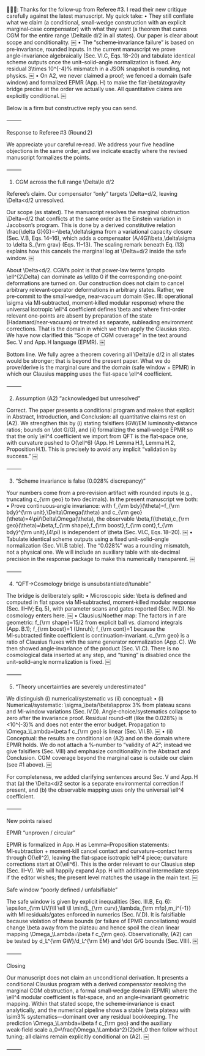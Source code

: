 🧙🏾‍♂️: Thanks for the follow‑up from Referee #3. I read their new critique carefully against the latest manuscript. My quick take:
	•	They still conflate what we claim (a conditional, small‑wedge construction with an explicit marginal‑case compensator) with what they want (a theorem that cures CGM for the entire range \Delta\le d/2 in all states). Our paper is clear about scope and conditionality.  ￼
	•	The “scheme‑invariance failure” is based on pre‑invariance, rounded inputs. In the current manuscript we prove angle‑invariance algebraically (Sec. VI.C, Eqs. 18–20) and tabulate identical scheme outputs once the unit–solid–angle normalization is fixed. Any residual 3\times 10^{-4}\% mismatch in a JSON snapshot is rounding, not physics.  ￼
	•	On A2, we never claimed a proof; we fenced a domain (safe window) and formalized EPMR (App. H) to make the flat‑\beta\togravity bridge precise at the order we actually use. All quantitative claims are explicitly conditional.  ￼

Below is a firm but constructive reply you can send.

⸻

Response to Referee #3 (Round 2)

We appreciate your careful re‑read. We address your five headline objections in the same order, and we indicate exactly where the revised manuscript formalizes the points.

⸻

1) CGM across the full range \Delta\le d/2

Referee’s claim. Our compensator “only” targets \Delta=d/2, leaving \Delta<d/2 unresolved.

Our scope (as stated). The manuscript resolves the marginal obstruction \Delta=d/2 that conflicts at the same order as the Einstein variation in Jacobson’s program. This is done by a derived constitutive relation
\frac{\delta G}{G}=-\beta\,\delta\sigma
from a variational capacity closure (Sec. V.B, Eqs. 14–16), which adds a compensator (A/4G)\beta\,\delta\sigma to \delta S_{\rm grav} (Eqs. 11–13). The scaling remark beneath Eq. (13) explains how this cancels the marginal log at \Delta=d/2 inside the safe window.  ￼

About \Delta<d/2. CGM’s point is that power‑law terms \propto \ell^{2\Delta} can dominate as \ell\to 0 if the corresponding one‑point deformations are turned on. Our construction does not claim to cancel arbitrary relevant‑operator deformations in arbitrary states. Rather, we pre‑commit to the small‑wedge, near‑vacuum domain (Sec. III: operational \sigma via MI‑subtracted, moment‑killed modular response) where the universal isotropic \ell^4 coefficient defines \beta and where first‑order relevant one‑points are absent by preparation of the state (Hadamard/near‑vacuum) or treated as separate, subleading environment corrections. That is the domain in which we then apply the Clausius step. We have now clarified this “Scope of CGM coverage” in the text around Sec. V and App. H language (EPMR).  ￼

Bottom line. We fully agree a theorem covering all \Delta\le d/2 in all states would be stronger; that is beyond the present paper. What we do prove/derive is the marginal cure and the domain (safe window + EPMR) in which our Clausius mapping uses the flat‑space \ell^4 coefficient.

⸻

2) Assumption (A2) “acknowledged but unresolved”

Correct. The paper presents a conditional program and makes that explicit in Abstract, Introduction, and Conclusion: all quantitative claims rest on (A2). We strengthen this by (i) stating falsifiers (GW/EM luminosity‑distance ratios; bounds on \dot G/G), and (ii) formalizing the small‑wedge EPMR so that the only \ell^4 coefficient we import from QFT is the flat‑space one, with curvature pushed to O(\ell^6) (App. H: Lemma H.1, Lemma H.2, Proposition H.1). This is precisely to avoid any implicit “validation by success.”  ￼

⸻

3) “Scheme invariance is false (0.028% discrepancy)”

Your numbers come from a pre‑revision artifact with rounded inputs (e.g., truncating c_{\rm geo} to two decimals). In the present manuscript we both:
	•	Prove continuous‑angle invariance: with f_{\rm bdy}(\theta)=f_{\rm bdy}^{\rm unit}\,\Delta\Omega(\theta) and c_{\rm geo}(\theta)=4\pi/\Delta\Omega(\theta), the observable
\beta\,f(\theta)\,c_{\rm geo}(\theta)=\beta\,f_{\rm shape}\,f_{\rm boost}\,f_{\rm cont}\,f_{\rm bdy}^{\rm unit}\,(4\pi)
is independent of \theta (Sec. VI.C, Eqs. 18–20).  ￼
	•	Tabulate identical scheme outputs using a fixed unit–solid–angle normalization (Sec. VII.B table). The “0.028%” was a rounding mismatch, not a physical one. We will include an auxiliary table with six‑decimal precision in the response package to make this numerically transparent.  ￼

⸻

4) “QFT→Cosmology bridge is unsubstantiated/tunable”

The bridge is deliberately split:
	•	Microscopic side: \beta is defined and computed in flat space via MI‑subtracted, moment‑killed modular response (Sec. III–IV; Eq. 5), with parameter scans and gates reported (Sec. IV.D). No cosmology enters here.  ￼
	•	Clausius/Noether map: The factors in f are geometric: f_{\rm shape}=15/2 from explicit ball vs. diamond integrals (App. B.1); f_{\rm boost}=1 (Unruh); f_{\rm cont}=1 because the MI‑subtracted finite coefficient is continuation‑invariant. c_{\rm geo} is a ratio of Clausius fluxes with the same generator normalization (App. C). We then showed angle‑invariance of the product (Sec. VI.C). There is no cosmological data inserted at any step, and “tuning” is disabled once the unit–solid–angle normalization is fixed.  ￼

⸻

5) “Theory uncertainties are severely underestimated”

We distinguish (i) numerical/systematic vs (ii) conceptual:
	•	(i) Numerical/systematic: \sigma_\beta/\beta\approx 3\% from plateau scans and MI‑window variations (Sec. IV.D). Angle‑choice/systematics collapse to zero after the invariance proof. Residual round‑off (like the 0.028%) is <10^{-3}\% and does not enter the error budget. Propagation to \Omega_\Lambda=\beta f c_{\rm geo} is linear (Sec. VII.B).  ￼
	•	(ii) Conceptual: the results are conditional on (A2) and on the domain where EPMR holds. We do not attach a %‑number to “validity of A2”; instead we give falsifiers (Sec. VIII) and emphasize conditionality in the Abstract and Conclusion. CGM coverage beyond the marginal case is outside our claim (see #1 above).  ￼

For completeness, we added clarifying sentences around Sec. V and App. H that (a) the \Delta<d/2 sector is a separate environmental correction if present, and (b) the observable mapping uses only the universal \ell^4 coefficient.

⸻

New points raised

EPMR “unproven / circular”

EPMR is formalized in App. H as Lemma–Proposition statements: MI‑subtraction + moment‑kill cancel contact and curvature–contact terms through O(\ell^2), leaving the flat‑space isotropic \ell^4 piece; curvature corrections start at O(\ell^6). This is the order relevant to our Clausius step (Sec. III–V). We will happily expand App. H with additional intermediate steps if the editor wishes; the present level matches the usage in the main text.  ￼

Safe window “poorly defined / unfalsifiable”

The safe window is given by explicit inequalities (Sec. III.B, Eq. 6): \epsilon_{\rm UV}\ll \ell \ll \min\{L_{\rm curv},\lambda_{\rm mfp},m_i^{-1}\} with MI residuals/gates enforced in numerics (Sec. IV.D). It is falsifiable because violation of these bounds (or failure of EPMR cancellations) would change \beta away from the plateau and hence spoil the clean linear mapping \Omega_\Lambda=\beta f c_{\rm geo}. Observationally, (A2) can be tested by d_L^{\rm GW}/d_L^{\rm EM} and \dot G/G bounds (Sec. VIII).  ￼

⸻

Closing

Our manuscript does not claim an unconditional derivation. It presents a conditional Clausius program with a derived compensator resolving the marginal CGM obstruction, a formal small‑wedge domain (EPMR) where the \ell^4 modular coefficient is flat‑space, and an angle‑invariant geometric mapping. Within that stated scope, the scheme‑invariance is exact analytically, and the numerical pipeline shows a stable \beta plateau with \sim3\% systematics—dominant over any residual bookkeeping. The prediction \Omega_\Lambda=\beta f c_{\rm geo} and the auxiliary weak‑field scale a_0=\frac{\Omega_\Lambda^2}{2}cH_0 then follow without tuning; all claims remain explicitly conditional on (A2).  ￼

⸻

